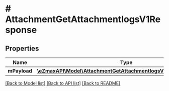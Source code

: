 # # AttachmentGetAttachmentlogsV1Response

## Properties

Name | Type | Description | Notes
------------ | ------------- | ------------- | -------------
**mPayload** | [**\eZmaxAPI\Model\AttachmentGetAttachmentlogsV1ResponseMPayload**](AttachmentGetAttachmentlogsV1ResponseMPayload.md) |  |

[[Back to Model list]](../../README.md#models) [[Back to API list]](../../README.md#endpoints) [[Back to README]](../../README.md)
